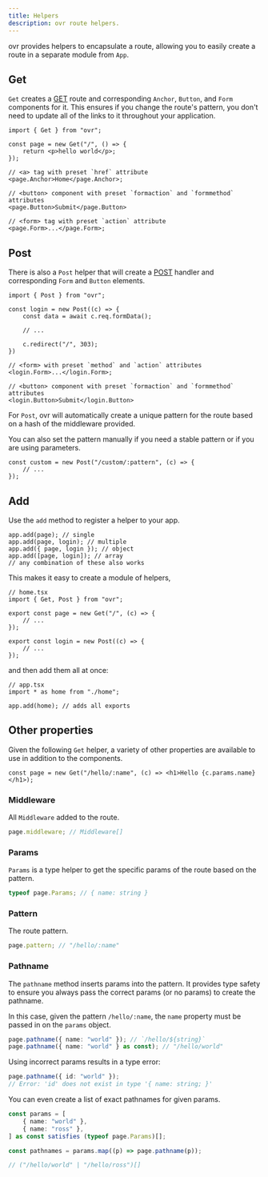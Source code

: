 ```yaml
---
title: Helpers
description: ovr route helpers.
---
```


ovr provides helpers to encapsulate a route, allowing you to easily create a route in a separate module from `App`.

## Get

`Get` creates a [GET](https://developer.mozilla.org/en-US/docs/Web/HTTP/Reference/Methods/GET) route and corresponding `Anchor`, `Button`, and `Form` components for it. This ensures if you change the route's pattern, you don't need to update all of the links to it throughout your application.

```tsx
import { Get } from "ovr";

const page = new Get("/", () => {
	return <p>hello world</p>;
});

// <a> tag with preset `href` attribute
<page.Anchor>Home</page.Anchor>;

// <button> component with preset `formaction` and `formmethod` attributes
<page.Button>Submit</page.Button>

// <form> tag with preset `action` attribute
<page.Form>...</page.Form>;
```

## Post

There is also a `Post` helper that will create a [POST](https://developer.mozilla.org/en-US/docs/Web/HTTP/Reference/Methods/POST) handler and corresponding `Form` and `Button` elements.

```tsx
import { Post } from "ovr";

const login = new Post((c) => {
	const data = await c.req.formData();

	// ...

	c.redirect("/", 303);
})

// <form> with preset `method` and `action` attributes
<login.Form>...</login.Form>;

// <button> component with preset `formaction` and `formmethod` attributes
<login.Button>Submit</login.Button>
```

For `Post`, ovr will automatically create a unique pattern for the route based on a hash of the middleware provided.

You can also set the pattern manually if you need a stable pattern or if you are using parameters.

```tsx
const custom = new Post("/custom/:pattern", (c) => {
	// ...
});
```

## Add

Use the `add` method to register a helper to your app.

```tsx
app.add(page); // single
app.add(page, login); // multiple
app.add({ page, login }); // object
app.add([page, login]); // array
// any combination of these also works
```

This makes it easy to create a module of helpers,

```tsx
// home.tsx
import { Get, Post } from "ovr";

export const page = new Get("/", (c) => {
	// ...
});

export const login = new Post((c) => {
	// ...
});
```

and then add them all at once:

```tsx
// app.tsx
import * as home from "./home";

app.add(home); // adds all exports
```

## Other properties

Given the following `Get` helper, a variety of other properties are available to use in addition to the components.

```tsx
const page = new Get("/hello/:name", (c) => <h1>Hello {c.params.name}</h1>);
```

### Middleware

All `Middleware` added to the route.

```ts
page.middleware; // Middleware[]
```

### Params

`Params` is a type helper to get the specific params of the route based on the pattern.

```ts
typeof page.Params; // { name: string }
```

### Pattern

The route pattern.

```ts
page.pattern; // "/hello/:name"
```

### Pathname

The `pathname` method inserts params into the pattern. It provides type safety to ensure you always pass the correct params (or no params) to create the pathname.

In this case, given the pattern `/hello/:name`, the `name` property must be passed in on the `params` object.

```ts
page.pathname({ name: "world" }); // `/hello/${string}`
page.pathname({ name: "world" } as const); // "/hello/world"
```

Using incorrect params results in a type error:

```ts
page.pathname({ id: "world" });
// Error: 'id' does not exist in type '{ name: string; }'
```

You can even create a list of exact pathnames for given params.

```ts
const params = [
	{ name: "world" },
	{ name: "ross" },
] as const satisfies (typeof page.Params)[];

const pathnames = params.map((p) => page.pathname(p));

// ("/hello/world" | "/hello/ross")[]
```
